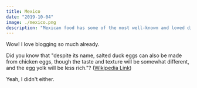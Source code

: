```yaml
---
title: Mexico
date: "2019-10-04"
image: ./mexico.png
description: "Mexican food has some of the most well-known and loved dishes in the world. Mexican cuisine varies by region due to local climate, geography and ethnic differences among the indigenous inhabitants. Here's what you must try..."
---
```


Wow! I love blogging so much already.

Did you know that "despite its name, salted duck eggs can also be made from
chicken eggs, though the taste and texture will be somewhat different, and the
egg yolk will be less rich."?
([Wikipedia Link](http://en.wikipedia.org/wiki/Salted_duck_egg))

Yeah, I didn't either.
